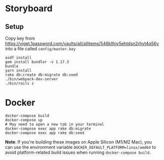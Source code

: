 # Storyboard

## Setup

Copy key from https://viget.1password.com/vaults/all/allitems/546kllhiv5ehtdsn2rhvt4q56y into a file called `config/master.key`

```
asdf install
gem install bundler -v 1.17.3
bundle
yarn install
rake db:create db:migrate db:seed
./bin/webpack-dev-server
./bin/rails s
```


# Docker

```
docker-compose build
docker-compose up
# May need to open a new tab in your terminal
docker-compose exec app rake db:migrate
docker-compose exec app rake db:seed
```

**Note**: If you're building these images on Apple Silicon (M1/M2 Mac), you can use the environment variable `DOCKER_DEFAULT_PLATFORM=linux/amd64` to avoid platform-related build issues when running `docker-compose build`.